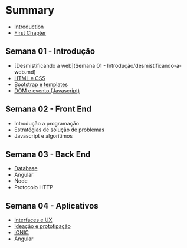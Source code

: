 # Summary

* [Introduction](README.md)
* [First Chapter](chapter1.md)

## Semana 01 - Introdução

* [Desmistificando a web](Semana 01 - Introdução/desmistificando-a-web.md)
* [HTML e CSS](html-e-css.md)
* [Bootstrap e templates](bootstrap-e-templates.md)
* [DOM e evento \(Javascript\)](dom-e-evento-javascript.md)

## Semana 02 - Front End

* Introdução a programação
* Estratégias de solução de problemas
* Javascript e algorítimos

## Semana 03 - Back End

* [Database](database.md)
* Angular
* Node
* Protocolo HTTP

## Semana 04 - Aplicativos

* [Interfaces e UX ](interfaces-e-ux.md)
* [Ideação e prototipação ](ideacao-e-prototipacao.md)
* [IONIC](ionic.md)
* Angular

